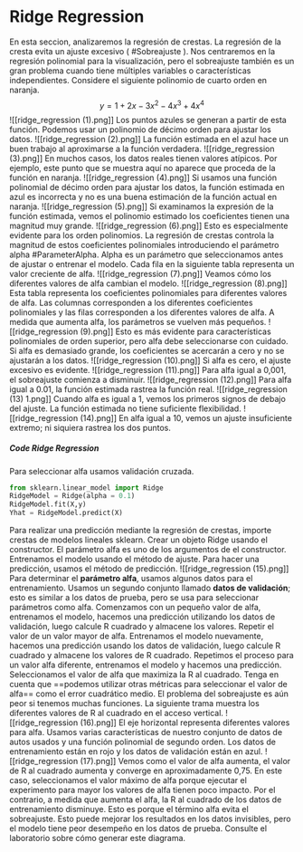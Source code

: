 # Ridge Regression
En esta seccion, analizaremos la regresión de crestas. La regresión de la cresta evita un ajuste excesivo ( #Sobreajuste ).
Nos centraremos en la regresión polinomial para la visualización, pero el sobreajuste también es un gran problema cuando tiene múltiples variables o características independientes.
Considere el siguiente polinomio de cuarto orden en naranja. 
$$y = 1 + 2x -3x^2 -4x^3 +4x^4$$
![[ridge_regression (1).png]]
Los puntos azules se generan a partir de
esta función. Podemos usar un polinomio de décimo orden para ajustar los datos. 
![[ridge_regression (2).png]]
La función estimada en el azul hace un buen trabajo al aproximarse a la función verdadera.
![[ridge_regression (3).png]]
En muchos casos, los datos reales tienen valores atípicos. Por ejemplo, este punto que se muestra aquí no aparece que proceda de la función en naranja. 
![[ridge_regression (4).png]]
Si usamos una función polinomial de décimo orden para ajustar los datos, la función estimada en azul es incorrecta y no es una buena estimación de la función actual en naranja.
![[ridge_regression (5).png]]
Si examinamos la expresión de la función estimada, vemos el polinomio estimado los coeficientes tienen una magnitud muy grande. 
![[ridge_regression (6).png]]
Esto es especialmente evidente para los orden polinomios. La regresión de crestas controla la magnitud de estos coeficientes polinomiales introduciendo el parámetro alpha #ParameterAlpha.
Alpha es un parámetro que seleccionamos antes de ajustar o entrenar el modelo. Cada fila en la siguiente tabla representa un valor creciente de alfa.
![[ridge_regression (7).png]]
Veamos cómo los diferentes valores de alfa cambian el modelo.
![[ridge_regression (8).png]]
Esta tabla representa los coeficientes polinomiales para diferentes valores de alfa. Las columnas corresponden a los diferentes coeficientes polinomiales y las filas corresponden a los diferentes valores de alfa. A medida que aumenta alfa, los parámetros se vuelven más pequeños. 
![[ridge_regression (9).png]]
Esto es más evidente para características polinomiales de orden superior, pero alfa debe seleccionarse con cuidado. Si alfa es demasiado grande, los coeficientes se acercarán a cero y no se ajustarán a los datos.
![[ridge_regression (10).png]]
Si alfa es cero, el ajuste excesivo es evidente. 
![[ridge_regression (11).png]]
Para alfa igual a 0,001, el sobreajuste comienza a disminuir. 
![[ridge_regression (12).png]]
Para alfa igual a 0.01, la función estimada rastrea la función real. 
![[ridge_regression (13) 1.png]]
Cuando alfa es igual a 1, vemos los primeros signos de debajo del ajuste. La función estimada no tiene suficiente flexibilidad.
![[ridge_regression (14).png]]
En alfa igual a 10, vemos un ajuste insuficiente extremo; ni siquiera rastrea los dos puntos.
##### Code Ridge Regression
Para seleccionar alfa usamos validación cruzada.
```py
from sklearn.linear_model import Ridge
RidgeModel = Ridge(alpha = 0.1)
RidgeModel.fit(X,y)
Yhat = RidgeModel.predict(X)
```
Para realizar una predicción mediante la regresión de crestas, importe crestas de modelos lineales sklearn. Crear un objeto Ridge usando el constructor. El parámetro alfa es uno de los argumentos de el constructor. Entrenamos el modelo usando el método de ajuste. Para hacer una predicción, usamos
el método de predicción.
![[ridge_regression (15).png]]
Para determinar el __parámetro alfa__, usamos algunos datos para el entrenamiento. Usamos un segundo conjunto llamado __datos de validación__; esto es similar a los datos de prueba, pero se usa para seleccionar parámetros como alfa. Comenzamos con un pequeño valor de alfa, entrenamos el modelo, hacemos una predicción utilizando los datos de validación, luego calcule R cuadrado y almacene los valores. Repetir el valor de un valor mayor de alfa. Entrenamos el modelo nuevamente, hacemos una predicción usando los datos de validación, luego calcule R cuadrado y almacene los valores de R cuadrado.
Repetimos el proceso para un valor alfa diferente, entrenamos el modelo y hacemos una predicción.
Seleccionamos el valor de alfa que maximiza la R al cuadrado. Tenga en cuenta que ==podemos utilizar otras métricas para seleccionar el valor de alfa== como el error cuadrático medio.
El problema del sobreajuste es aún peor si tenemos muchas funciones. La siguiente trama muestra los diferentes valores de R al cuadrado en el acceso vertical. 
![[ridge_regression (16).png]]
El eje horizontal representa diferentes valores para alfa.
Usamos varias características de nuestro conjunto de datos de autos usados y una función polinomial de segundo orden.
Los datos de entrenamiento están en rojo y los datos de validación están en azul. 
![[ridge_regression (17).png]]
Vemos como el valor de alfa aumenta, el valor de R al cuadrado aumenta y converge en aproximadamente 0,75.
En este caso, seleccionamos el valor máximo de alfa porque ejecutar el experimento para mayor los valores de alfa tienen poco impacto.
Por el contrario, a medida que aumenta el alfa, la R al cuadrado de los datos de entrenamiento disminuye. Esto es porque
el término alfa evita el sobreajuste. Esto puede mejorar los resultados en los datos invisibles, pero el modelo tiene peor desempeño en los datos de prueba. Consulte el laboratorio sobre cómo generar este diagrama.